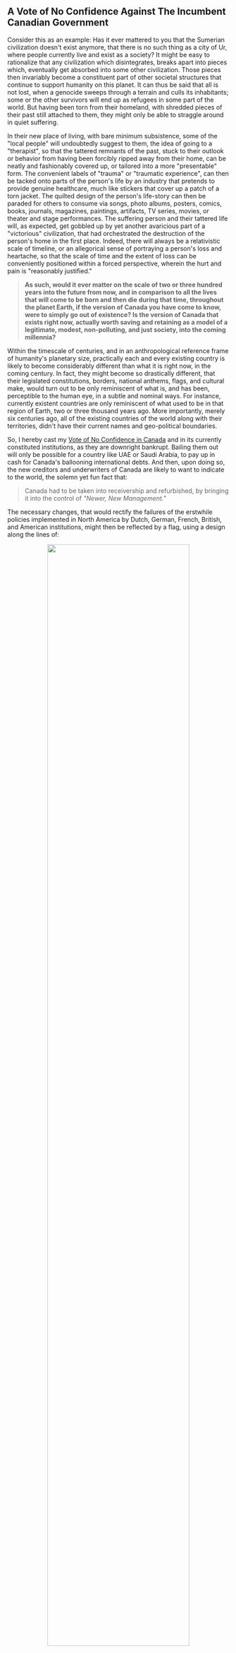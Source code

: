 ## A Vote of No Confidence Against The Incumbent Canadian Government

Consider this as an example: Has it ever mattered to you that the Sumerian civilization doesn't exist anymore, that there is no such thing as a city of Ur, where people currently live and exist as a society? It might be easy to rationalize that any civilization which disintegrates, breaks apart into pieces which, eventually get absorbed into some other civilization. Those pieces then invariably become a constituent part of other societal structures that continue to support humanity on this planet. It can thus be said that all is not lost, when a genocide sweeps through a terrain and culls its inhabitants; some or the other survivors will end up as refugees in some part of the world. But having been torn from their homeland, with shredded pieces of their past still attached to them, they might only be able to straggle around in quiet suffering. 

In their new place of living, with bare minimum subsistence, some of the "local people" will undoubtedly suggest to them, the idea of going to a "therapist", so that the tattered remnants of the past, stuck to their outlook or behavior from having been forcibly ripped away from their home, can be neatly and fashionably covered up, or tailored into a more "presentable" form. The convenient labels of "trauma" or "traumatic experience", can then be tacked onto parts of the person's life by an industry that pretends to provide genuine healthcare, much like stickers that cover up a patch of a torn jacket. The quilted design of the person's life-story can then be paraded for others to consume via songs, photo albums, posters, comics, books, journals, magazines, paintings, artifacts, TV series, movies, or theater and stage performances. The suffering person and their tattered life will, as expected, get gobbled up by yet another avaricious part of a "victorious" civilization, that had orchestrated the destruction of the person's home in the first place. Indeed, there will always be a relativistic scale of timeline, or an allegorical sense of portraying a person's loss and heartache, so that the scale of time and the extent of loss can be conveniently positioned within a forced perspective, wherein the hurt and pain is "reasonably justified." 

>**As such, would it ever matter on the scale of two or three hundred years into the future from now, and in comparison to all the lives that will come to be born and then die during that time, throughout the planet Earth, if the version of Canada you have come to know, were to simply go out of existence? Is the version of Canada that exists right now, actually worth saving and retaining as a model of a legitimate, modest, non-polluting, and just society, into the coming millennia?** 

Within the timescale of centuries, and in an anthropological reference frame of humanity's planetary size, practically each and every existing country is likely to become considerably different than what it is right now, in the coming century. In fact, they might become so drastically different, that their legislated constitutions, borders, national anthems, flags, and cultural make, would turn out to be only reminiscent of what is, and has been, perceptible to the human eye, in a subtle and nominal ways. For instance, currently existent countries are only reminiscent of what used to be in that region of Earth, two or three thousand years ago. More importantly, merely six centuries ago, all of the existing countries of the world along with their territories, didn't have their current names and geo-political boundaries.   

So, I hereby cast my <ins>Vote of No Confidence in Canada</ins> and in its currently constituted institutions, as they are downright bankrupt. Bailing them out will only be possible for a country like UAE or Saudi Arabia, to pay up in cash for Canada's ballooning international debts. And then, upon doing so, the new creditors and underwriters of Canada are likely to want to indicate to the world, the solemn yet fun fact that: 

>Canada had to be taken into receivership and refurbished, by bringing it into the control of *"Newer, New Management."* 

The necessary changes, that would rectify the failures of the erstwhile policies implemented in North America by Dutch, German, French, British, and American institutions, might then be reflected by a flag, using a design along the lines of: 


<div align="center">
	<img src="https://tinyurl.com/flag-of-new-canada" width="80%"></img>
	<p><strong>Oh! Canada... Alhamdulliah!</strong></p> 
</div>